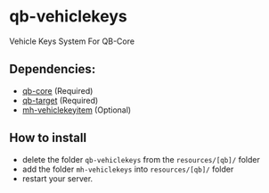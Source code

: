# qb-vehiclekeys
Vehicle Keys System For QB-Core

## Dependencies:
- [qb-core](https://github.com/qbcore-framework/qb-core) (Required)
- [qb-target](https://github.com/BerkieBb/qb-target) (Required)
- [mh-vehiclekeyitem](https://github.com/MaDHouSe79/mh-vehiclekeyitem) (Optional)

## How to install
- delete the folder `qb-vehiclekeys` from the `resources/[qb]/` folder
- add the folder `mh-vehiclekeys` into `resources/[qb]/` folder
- restart your server.
